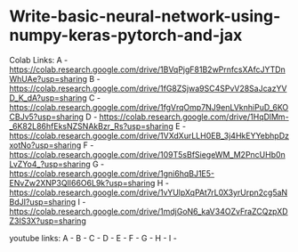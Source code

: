 # Write-basic-neural-network-using-numpy-keras-pytorch-and-jax
Colab Links:
A - https://colab.research.google.com/drive/1BVqPjgF81B2wPrnfcsXAfcJYTDnWhUAe?usp=sharing
B - https://colab.research.google.com/drive/1fG8ZSjwa9SC4SPvV28SaJcazYVD_K_dA?usp=sharing
C - https://colab.research.google.com/drive/1fgVrqOmp7NJ9enLVknhiPuD_6KOCBJv5?usp=sharing
D - https://colab.research.google.com/drive/1HqDlMm-_6K82L86hfEksNZSNAkBzr_Rs?usp=sharing
E - https://colab.research.google.com/drive/1VXdXurLLH0EB_3j4HkEYYebhpDzxotNo?usp=sharing
F - https://colab.research.google.com/drive/109T5sBfSiegeWM_M2PncUHb0nLvZYo4_?usp=sharing
G - https://colab.research.google.com/drive/1gni6hqBJ1E5-ENvZw2XNP3QIl66O6L9k?usp=sharing
H - https://colab.research.google.com/drive/1vYUlpXqPAt7rL0X3yrUrpn2cg5aNBdJI?usp=sharing
I - https://colab.research.google.com/drive/1mdjGoN6_kaV34OZvFraZCQzpXDZ3IS3X?usp=sharing

youtube links:
A - 
B - 
C - 
D - 
E - 
F - 
G - 
H - 
I - 
